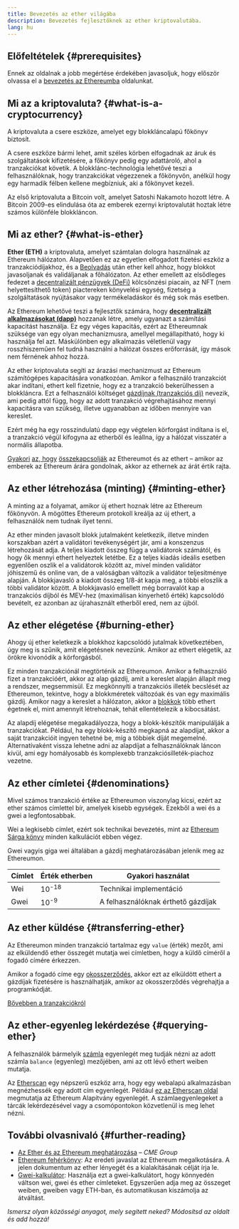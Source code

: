 ```yaml
---
title: Bevezetés az ether világába
description: Bevezetés fejlesztőknek az ether kriptovalutába.
lang: hu
---
```


## Előfeltételek {#prerequisites}

Ennek az oldalnak a jobb megértése érdekében javasoljuk, hogy először olvassa el a [bevezetés az Ethereumba](/developers/docs/intro-to-ethereum/) oldalunkat.

## Mi az a kriptovaluta? {#what-is-a-cryptocurrency}

A kriptovaluta a csere eszköze, amelyet egy blokkláncalapú főkönyv biztosít.

A csere eszköze bármi lehet, amit széles körben elfogadnak az áruk és szolgáltatások kifizetésére, a főkönyv pedig egy adattároló, ahol a tranzakciókat követik. A blokklánc-technológia lehetővé teszi a felhasználóknak, hogy tranzakciókat végezzenek a főkönyvön, anélkül hogy egy harmadik félben kellene megbízniuk, aki a főkönyvet kezeli.

Az első kriptovaluta a Bitcoin volt, amelyet Satoshi Nakamoto hozott létre. A Bitcoin 2009-es elindulása óta az emberek ezernyi kriptovalutát hoztak létre számos különféle blokkláncon.

## Mi az ether? {#what-is-ether}

**Ether (ETH)** a kriptovaluta, amelyet számtalan dologra használnak az Ethereum hálózaton. Alapvetően ez az egyetlen elfogadott fizetési eszköz a tranzakciódíjakhoz, és a [Beolvadás](/roadmap/merge) után ether kell ahhoz, hogy blokkot javasoljanak és validáljanak a főhálózaton. Az ether emellett az elsődleges fedezet a [decentralizált pénzügyek (DeFi)](/defi) kölcsönzési piacain, az NFT (nem helyettesíthető token) piactereken könyvelési egység, fizetség a szolgáltatások nyújtásakor vagy termékeladáskor és még sok más esetben.

Az Ethereum lehetővé teszi a fejlesztők számára, hogy [**decentralizált alkalmazásokat (dapp)**](/developers/docs/dapps) hozzanak létre, amely ugyanazt a számítási kapacitást használja. Ez egy véges kapacitás, ezért az Ethereumnak szüksége van egy olyan mechanizmusra, amellyel megállapítható, hogy ki használja fel azt. Máskülönben egy alkalmazás véletlenül vagy rosszhiszeműen fel tudná használni a hálózat összes erőforrását, így mások nem férnének ahhoz hozzá.

Az ether kriptovaluta segíti az árazási mechanizmust az Ethereum számítógépes kapacitására vonatkozóan. Amikor a felhasználó tranzakciót akar indítani, ethert kell fizetnie, hogy ez a tranzakció bekerülhessen a blokkláncra. Ezt a felhasználói költséget [gázdíjnak (tranzakciós díj)](/developers/docs/gas/) nevezik, ami pedig attól függ, hogy az adott tranzakció végrehajtásához mennyi kapacitásra van szükség, illetve ugyanabban az időben mennyire van kereslet.

Ezért még ha egy rosszindulatú dapp egy végtelen körforgást indítana is el, a tranzakció végül kifogyna az etherből és leállna, így a hálózat visszatér a normális állapotba.

[Gyakori](https://www.reuters.com/article/us-crypto-currencies-lending-insight-idUSKBN25M0GP#:~:text=price%20of%20ethereum) [az, hogy](https://abcnews.go.com/Business/bitcoin-slumps-week-low-amid-renewed-worries-chinese/story?id=78399845#:~:text=cryptocurrencies%20including%20ethereum) [összekapcsolják](https://www.cnn.com/2021/03/14/tech/nft-art-buying/index.html#:~:text=price%20of%20ethereum) az Ethereumot és az ethert – amikor az emberek az Ethereum árára gondolnak, akkor az ethernek az árát értik rajta.

## Az ether létrehozása (minting) {#minting-ether}

A minting az a folyamat, amikor új ethert hoznak létre az Ethereum főkönyvön. A mögöttes Ethereum protokoll kreálja az új ethert, a felhasználók nem tudnak ilyet tenni.

Az ether minden javasolt blokk jutalmaként keletkezik, illetve minden korszakban azért a validátori tevékenységért jár, ami a konszenzus létrehozását adja. A teljes kiadott összeg függ a validátorok számától, és hogy ők mennyi ethert helyeztek letétbe. Ez a teljes kiadás ideális esetben egyenlően oszlik el a validátorok között az, mivel minden validátor jóhiszemű és online van, de a valóságban változik a validátor teljesítménye alapján. A blokkjavasló a kiadott összeg 1/8-át kapja meg, a többi eloszlik a többi validátor között. A blokkjavasló emellett még borravalót kap a tranzakciós díjból és MEV-hez (maximálisan kinyerhető érték) kapcsolódó bevételt, ez azonban az újrahasznált etherből ered, nem az újból.

## Az ether elégetése {#burning-ether}

Ahogy új ether keletkezik a blokkhoz kapcsolódó jutalmak következtében, úgy meg is szűnik, amit elégetésnek nevezünk. Amikor az ethert elégetik, az örökre kivonódik a körforgásból.

Ez minden tranzakciónál megtörténik az Ethereumon. Amikor a felhasználó fizet a tranzakcióért, akkor az alap gázdíj, amit a kereslet alapján állapít meg a rendszer, megsemmisül. Ez megkönnyíti a tranzakciós illeték becslését az Ethereumon, tekintve, hogy a blokkméretek változóak és van egy maximális gázdíj. Amikor nagy a kereslet a hálózaton, akkor a [blokkok](https://etherscan.io/block/12965263) több ethert égetnek el, mint amennyit létrehoznak, tehát ellentételezik a kibocsátást.

Az alapdíj elégetése megakadályozza, hogy a blokk-készítők manipulálják a tranzakciókat. Például, ha egy blokk-készítő megkapná az alapdíjat, akkor a saját tranzakcióit ingyen tehetné be, míg a többiek díját megemelné. Alternatívaként vissza lehetne adni az alapdíjat a felhasználóknak láncon kívül, ami egy homályosabb és komplexebb tranzakciósilleték-piachoz vezetne.

## Az ether címletei {#denominations}

Mivel számos tranzakció értéke az Ethereumon viszonylag kicsi, ezért az ether számos címlettel bír, amelyek kisebb egységek. Ezekből a wei és a gwei a legfontosabbak.

Wei a legkisebb címlet, ezért sok technikai bevezetés, mint az [Ethereum Sárga könyv](https://ethereum.github.io/yellowpaper/paper.pdf) minden kalkulációt ebben végez.

Gwei vagyis giga wei általában a gázdíj meghatározásában jelenik meg az Ethereumon.

| Címlet | Érték etherben   | Gyakori használat                  |
| ------ | ---------------- | ---------------------------------- |
| Wei    | 10<sup>-18</sup> | Technikai implementáció            |
| Gwei   | 10<sup>-9</sup>  | A felhasználóknak érthető gázdíjak |

## Az ether küldése {#transferring-ether}

Az Ethereumon minden tranzakció tartalmaz egy `value` (érték) mezőt, ami az elküldendő ether összegét mutatja wei címletben, hogy a küldő címéről a fogadó címére érkezzen.

Amikor a fogadó címe egy [okosszerződés](/developers/docs/smart-contracts/), akkor ezt az elküldött ethert a gázdíjak fizetésére is használhatják, amikor az okosszerződés végrehajtja a programkódját.

[Bővebben a tranzakciókról](/developers/docs/transactions/)

## Az ether-egyenleg lekérdezése {#querying-ether}

A felhasználók bármelyik [számla](/developers/docs/accounts/) egyenlegét meg tudják nézni az adott számla `balance` (egyenleg) mezőjében, ami az ott lévő ethert weiben mutatja.

Az [Etherscan](https://etherscan.io) egy népszerű eszköz arra, hogy egy webalapú alkalmazásban megnézhessék egy adott cím egyenlegét. Például [ez az Etherscan oldal](https://etherscan.io/address/0xde0b295669a9fd93d5f28d9ec85e40f4cb697bae) megmutatja az Ethereum Alapítvány egyenlegét. A számlaegyenlegeket a tárcák lekérdezésével vagy a csomópontokon közvetlenül is meg lehet nézni.

## További olvasnivaló {#further-reading}

- [Az Ether és az Ethereum meghatározása](https://www.cmegroup.com/education/courses/introduction-to-ether/defining-ether-and-ethereum.html) – _CME Group_
- [Ethereum fehérkönyv](/whitepaper/): Az eredeti javaslat az Ethereum megalkotására. A jelen dokumentum az ether lényegét és a kialakításának célját írja le.
- [Gwei-kalkulátor](https://www.alchemy.com/gwei-calculator): Használja ezt a gwei-kalkulátort, hogy könnyedén váltson wei, gwei és ether címleteket. Egyszerűen adja meg az összeget weiben, gweiben vagy ETH-ban, és automatikusan kiszámolja az átváltást.

_Ismersz olyan közösségi anyagot, mely segített neked? Módosítsd az oldalt és add hozzá!_
